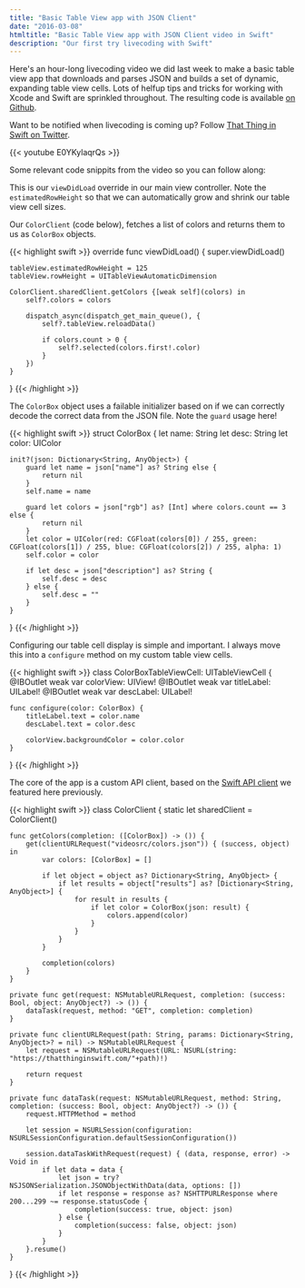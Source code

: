 ```yaml
---
title: "Basic Table View app with JSON Client"
date: "2016-03-08"
htmltitle: "Basic Table View app with JSON Client video in Swift"
description: "Our first try livecoding with Swift"
---
```

Here's an hour-long livecoding video we did last week to make a basic table view app that downloads and parses JSON and builds a set of dynamic, expanding table view cells. Lots of helfup tips and tricks for working with Xcode and Swift are sprinkled throughout. The resulting code is available [on Github](https://github.com/nickoneill/colorbox).

Want to be notified when livecoding is coming up? Follow [That Thing in Swift on Twitter](https://twitter.com/objctoswift).

{{< youtube E0YKylaqrQs >}}

Some relevant code snippits from the video so you can follow along:

This is our `viewDidLoad` override in our main view controller. Note the `estimatedRowHeight` so that we can automatically grow and shrink our table view cell sizes.

Our `ColorClient` (code below), fetches a list of colors and returns them to us as `ColorBox` objects.

{{< highlight swift >}}
override func viewDidLoad() {
    super.viewDidLoad()

    tableView.estimatedRowHeight = 125
    tableView.rowHeight = UITableViewAutomaticDimension

    ColorClient.sharedClient.getColors {[weak self](colors) in
        self?.colors = colors

        dispatch_async(dispatch_get_main_queue(), {
            self?.tableView.reloadData()

            if colors.count > 0 {
                self?.selected(colors.first!.color)
            }
        })
    }
}
{{< /highlight >}}

The `ColorBox` object uses a failable initializer based on if we can correctly decode the correct data from the JSON file. Note the `guard` usage here!

{{< highlight swift >}}
struct ColorBox {
    let name: String
    let desc: String
    let color: UIColor

    init?(json: Dictionary<String, AnyObject>) {
        guard let name = json["name"] as? String else {
            return nil
        }
        self.name = name

        guard let colors = json["rgb"] as? [Int] where colors.count == 3 else {
            return nil
        }
        let color = UIColor(red: CGFloat(colors[0]) / 255, green: CGFloat(colors[1]) / 255, blue: CGFloat(colors[2]) / 255, alpha: 1)
        self.color = color

        if let desc = json["description"] as? String {
            self.desc = desc
        } else {
            self.desc = ""
        }
    }
}
{{< /highlight >}}

Configuring our table cell display is simple and important. I always move this into a `configure` method on my custom table view cells.

{{< highlight swift >}}
class ColorBoxTableViewCell: UITableViewCell {
    @IBOutlet weak var colorView: UIView!
    @IBOutlet weak var titleLabel: UILabel!
    @IBOutlet weak var descLabel: UILabel!

    func configure(color: ColorBox) {
        titleLabel.text = color.name
        descLabel.text = color.desc

        colorView.backgroundColor = color.color
    }
}
{{< /highlight >}}

The core of the app is a custom API client, based on the [Swift API client](https://thatthinginswift.com/write-your-own-api-clients-swift/) we featured here previously. 

{{< highlight swift >}}
class ColorClient {
    static let sharedClient = ColorClient()

    func getColors(completion: ([ColorBox]) -> ()) {
        get(clientURLRequest("videosrc/colors.json")) { (success, object) in
            var colors: [ColorBox] = []

            if let object = object as? Dictionary<String, AnyObject> {
                if let results = object["results"] as? [Dictionary<String, AnyObject>] {
                    for result in results {
                        if let color = ColorBox(json: result) {
                            colors.append(color)
                        }
                    }
                }
            }

            completion(colors)
        }
    }

    private func get(request: NSMutableURLRequest, completion: (success: Bool, object: AnyObject?) -> ()) {
        dataTask(request, method: "GET", completion: completion)
    }

    private func clientURLRequest(path: String, params: Dictionary<String, AnyObject>? = nil) -> NSMutableURLRequest {
        let request = NSMutableURLRequest(URL: NSURL(string: "https://thatthinginswift.com/"+path)!)

        return request
    }

    private func dataTask(request: NSMutableURLRequest, method: String, completion: (success: Bool, object: AnyObject?) -> ()) {
        request.HTTPMethod = method

        let session = NSURLSession(configuration: NSURLSessionConfiguration.defaultSessionConfiguration())

        session.dataTaskWithRequest(request) { (data, response, error) -> Void in
            if let data = data {
                let json = try? NSJSONSerialization.JSONObjectWithData(data, options: [])
                if let response = response as? NSHTTPURLResponse where 200...299 ~= response.statusCode {
                    completion(success: true, object: json)
                } else {
                    completion(success: false, object: json)
                }
            }
        }.resume()
    }
}
{{< /highlight >}}
